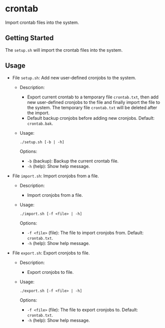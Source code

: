 # crontab

Import crontab files into the system.

## Getting Started

The `setup.sh` will import the crontab files into the system.

## Usage

- File `setup.sh`: Add new user-defined cronjobs to the system.

  - Description:

    - Export current crontab to a temporary file `crontab.txt`, then add new
      user-defined cronjobs to the file and finally import the file to the
      system. The temporary file `crontab.txt` will be deleted after the import.
    - Default backup cronjobs before adding new cronjobs. Default:
      `crontab.bak`.

  - Usage:

    ```
    ./setup.sh [-b | -h]
    ```

    Options:

    - `-b` (backup): Backup the current crontab file.
    - `-h` (help): Show help message.

- File `import.sh`: Import cronjobs from a file.

  - Description:

    - Import cronjobs from a file.

  - Usage:

    ```
    ./import.sh [-f <file> | -h]
    ```

    Options:

    - `-f <file>` (file): The file to import cronjobs from. Default:
      `crontab.txt`.
    - `-h` (help): Show help message.

- File `export.sh`: Export cronjobs to file.

  - Description:

    - Export cronjobs to file.

  - Usage:

    ```
    ./export.sh [-f <file> | -h]
    ```

    Options:

    - `-f <file>` (file): The file to export cronjobs to. Default:
      `crontab.txt`.
    - `-h` (help): Show help message.

